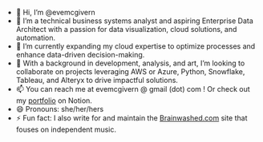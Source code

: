 - 👋 Hi, I’m @evemcgivern
- 👀 I’m a technical business systems analyst and aspiring Enterprise Data Architect with a passion for data visualization, cloud solutions, and automation.
- 🌱 I’m currently expanding my cloud expertise to optimize processes and enhance data-driven decision-making.
- 💞️ With a background in development, analysis, and art, I’m looking to collaborate on projects leveraging AWS or Azure, Python, Snowflake, Tableau, and Alteryx to drive impactful solutions.
- 📫 You can reach me at evemcgivern @ gmail (dot) com ! Or check out my <a href="https://separated-lupin-f3c.notion.site/Eve-McGivern-18b0507d1fce80739005ff51f4e0198f" target="_blank">portfolio</a> on Notion.
- 😄 Pronouns: she/her/hers
- ⚡ Fun fact: I also write for and maintain the <a href="https://www.brainwashed.com" target="_blank">Brainwashed.com</a>  site that fouses on independent music.

<!---
evemcgivern/evemcgivern is a ✨ special ✨ repository because its `README.md` (this file) appears on your GitHub profile.
You can click the Preview link to take a look at your changes.
--->

